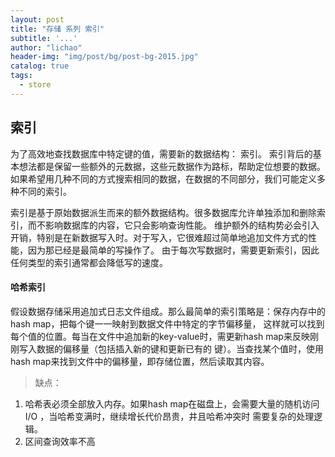 ```yaml
---
layout: post
title: "存储 系列 索引"
subtitle: '...'
author: "lichao"
header-img: "img/post/bg/post-bg-2015.jpg"
catalog: true
tags:
  - store
---
```



## 索引
为了高效地查找数据库中特定键的值，需要新的数据结构： 索引。
索引背后的基本想法都是保留一些额外的元数据，这些元数据作为路标，帮助定位想要的数据。
如果希望用几种不同的方式搜索相同的数据，在数据的不同部分，我们可能定义多种不同的索引。

索引是基于原始数据派生而来的额外数据结构。很多数据库允许单独添加和删除索引，而不影响数据库的内容，它只会影响查询性能。
维护额外的结构势必会引入开销，特别是在新数据写入时。对于写入，它很难超过简单地追加文件方式的性能，因为那已经是最简单的写操作了。
由于每次写数据时，需要更新索引，因此任何类型的索引通常都会降低写的速度。

#### 哈希索引
假设数据存储采用追加式日志文件组成。那么最简单的索引策略是：保存内存中的hash map，把每个键一一映射到数据文件中特定的字节偏移量，
这样就可以找到每个值的位置。每当在文件中追加新的key-value时，需更新hash map来反映刚刚写入数据的偏移量（包括插入新的键和更新已有的
键）。当查找某个值时，使用hash map来找到文件中的偏移量，即存储位置，然后读取其内容。

> 缺点：
  1. 哈希表必须全部放入内存。如果hash map在磁盘上，会需要大量的随机访问I/O ，当哈希变满时，继续增长代价昂贵，井且哈希冲突时
需要复杂的处理逻辑。
  2. 区间查询效率不高

